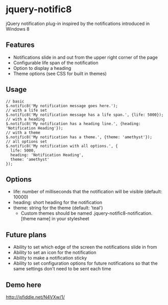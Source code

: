# jquery-notific8

jQuery notification plug-in inspired by the notifications introduced in Windows 8

## Features

* Notifications slide in and out from the upper right corner of the page
* Configurable life span of the notification
* Option to display a heading
* Theme options (see CSS for built in themes)

## Usage

    // basic
    $.notific8('My notification message goes here.');
    // with a life set
    $.notific8('My notification message has a life span.', {life: 5000});
    // with a heading
    $.notific8('My notification has a heading line.', {heading: 'Notification Heading'});
    // with a theme
    $.notific8('My notification has a theme.', {theme: 'amethyst'});
    // all options set
    $.notific8('My notification with all options.', {
      life: 5000,
      heading: 'Notification Heading',
      theme: 'amethyst'
    });


## Options

* life: number of milliseconds that the notification will be visible (default: 10000)
* heading: short heading for the notification
* theme: string for the theme (default: 'teal')
    * Custom themes should be named .jquery-notific8-notification.[theme name] in your stylesheet

## Future plans

* Ability to set which edge of the screen the notifications slide in from
* Ability to set an icon for the notification
* Ability to make a notification sticky
* Ability to set configuration options for future notifications so that the same settings don't need to be sent each time


## Demo here
http://jsfiddle.net/N4VXw/1/

